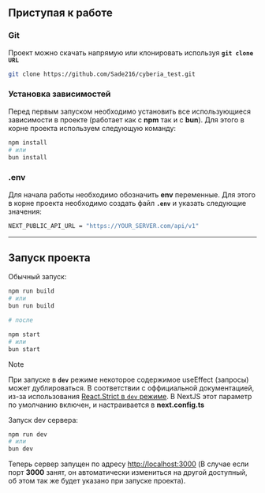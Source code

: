 ## Приступая к работе

### Git

Проект можно скачать напрямую или клонировать используя <code>**git clone URL**</code>

```bash
git clone https://github.com/Sade216/cyberia_test.git
```

### Установка зависимостей

Перед первым запуском необходимо установить все использующиеся зависимости в проекте (работает как с **npm** так и с **bun**). Для этого в корне проекта используем следующую команду:

```bash
npm install
# или
bun install
```

### .env

Для начала работы необходимо обозначить **env** переменные. Для этого в корне проекта необходимо создать файл <code>**.env**</code> и указать следующие значения:

```bash
NEXT_PUBLIC_API_URL = "https://YOUR_SERVER.com/api/v1"
```

***

## Запуск проекта

Обычный запуск:

```bash
npm run build
# или
bun run build

# после

npm start
# или
bun start
```

> [!NOTE]  
> При запуске в **`dev`** режиме некоторое содержимое useEffect (запросы) может дублироваться. В соответствии с оффициальной документацией, из-за использования [React.Strict в `dev` режиме](https://react.dev/reference/react/StrictMode#fixing-bugs-found-by-double-rendering-in-development). В NextJS этот параметр по умолчанию включен, и настраивается в **next.config.ts**

Запуск dev сервера:

```bash
npm run dev
# или
bun dev
```

Теперь сервер запущен по адресу [http://localhost:3000](http://localhost:3000) (В случае если порт **3000** занят, он автоматически измениться на другой доступный, об этом так же будет указано при запуске проекта).
